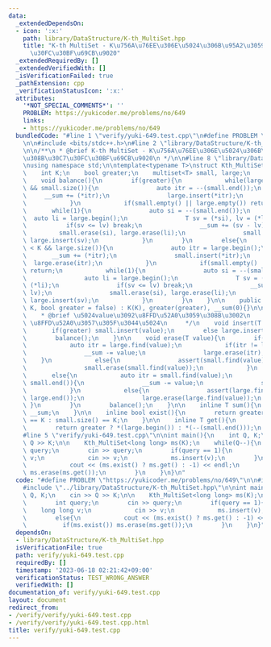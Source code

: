 ```yaml
---
data:
  _extendedDependsOn:
  - icon: ':x:'
    path: library/DataStructure/K-th_MultiSet.hpp
    title: "K-th MultiSet - K\u756A\u76EE\u306E\u5024\u306B\u95A2\u3059\u308B\u30C7\
      \u30FC\u30BF\u69CB\u9020"
  _extendedRequiredBy: []
  _extendedVerifiedWith: []
  _isVerificationFailed: true
  _pathExtension: cpp
  _verificationStatusIcon: ':x:'
  attributes:
    '*NOT_SPECIAL_COMMENTS*': ''
    PROBLEM: https://yukicoder.me/problems/no/649
    links:
    - https://yukicoder.me/problems/no/649
  bundledCode: "#line 1 \"verify/yuki-649.test.cpp\"\n#define PROBLEM \"https://yukicoder.me/problems/no/649\"\
    \n\n#include <bits/stdc++.h>\n#line 2 \"library/DataStructure/K-th_MultiSet.hpp\"\
    \n\n/**\n * @brief K-th MultiSet - K\u756A\u76EE\u306E\u5024\u306B\u95A2\u3059\
    \u308B\u30C7\u30FC\u30BF\u69CB\u9020\n */\n\n#line 8 \"library/DataStructure/K-th_MultiSet.hpp\"\
    \nusing namespace std;\n\ntemplate<typename T>\nstruct Kth_MultiSet{\n    private:\n\
    \    int K;\n    bool greater;\n    multiset<T> small, large;\n    T __sum;\n\n\
    \    void balance(){\n        if(greater){\n            while(large.size() < K\
    \ && small.size()){\n                auto itr = --(small.end());\n           \
    \     __sum += (*itr);\n                large.insert(*itr);\n                small.erase(itr);\n\
    \            }\n            if(small.empty() || large.empty()) return;\n     \
    \       while(1){\n                auto si = --(small.end());\n              \
    \  auto li = large.begin();\n                T sv = (*si), lv = (*li);\n     \
    \           if(sv <= lv) break;\n                __sum += (sv - lv);\n       \
    \         small.erase(si), large.erase(li);\n                small.insert(lv),\
    \ large.insert(sv);\n            }\n        }\n        else{\n            while(small.size()\
    \ < K && large.size()){\n                auto itr = large.begin();\n         \
    \       __sum += (*itr);\n                small.insert(*itr);\n              \
    \  large.erase(itr);\n            }\n            if(small.empty() || large.empty())\
    \ return;\n            while(1){\n                auto si = --(small.end());\n\
    \                auto li = large.begin();\n                T sv = (*si), lv =\
    \ (*li);\n                if(sv <= lv) break;\n                __sum -= (sv -\
    \ lv);\n                small.erase(si), large.erase(li);\n                small.insert(lv),\
    \ large.insert(sv);\n            }\n        }\n    }\n\n    public:\n    Kth_MultiSet(int\
    \ K, bool greater = false) : K(K), greater(greater), __sum(0){}\n\n    /**\n \
    \    * @brief \u5024value\u3092\u8FFD\u52A0\u3059\u308B\u3002\n     * @param value\
    \ \u8FFD\u52A0\u3057\u305F\u3044\u5024\n     */\n    void insert(T value){\n \
    \       if(greater) small.insert(value);\n        else large.insert(value);\n\
    \        balance();\n    }\n\n    void erase(T value){\n        if(greater){\n\
    \            auto itr = large.find(value);\n            if(itr != large.end()){\n\
    \                __sum -= value;\n                large.erase(itr);\n        \
    \    }\n            else{\n                assert(small.find(value) != small.end());\n\
    \                small.erase(small.find(value));\n            }\n        }\n \
    \       else{\n            auto itr = small.find(value);\n            if(itr !=\
    \ small.end()){\n                __sum -= value;\n                small.erase(itr);\n\
    \            }\n            else{\n                assert(large.find(value) !=\
    \ large.end());\n                large.erase(large.find(value));\n           \
    \ }\n        }\n        balance();\n    }\n\n    inline T sum(){\n        return\
    \ __sum;\n    }\n\n    inline bool exist(){\n        return greater ? large.size()\
    \ == K : small.size() == K;\n    }\n\n    inline T get(){\n        assert(exist());\n\
    \        return greater ? *(large.begin()) : *(--(small.end()));\n    }\n};\n\
    #line 5 \"verify/yuki-649.test.cpp\"\n\nint main(){\n    int Q, K;\n    cin >>\
    \ Q >> K;\n\n    Kth_MultiSet<long long> ms(K);\n    while(Q--){\n        int\
    \ query;\n        cin >> query;\n        if(query == 1){\n            long long\
    \ v;\n            cin >> v;\n            ms.insert(v);\n        }\n        else{\n\
    \            cout << (ms.exist() ? ms.get() : -1) << endl;\n            if(ms.exist())\
    \ ms.erase(ms.get());\n        }\n    }\n}\n"
  code: "#define PROBLEM \"https://yukicoder.me/problems/no/649\"\n\n#include <bits/stdc++.h>\n\
    #include \"../library/DataStructure/K-th_MultiSet.hpp\"\n\nint main(){\n    int\
    \ Q, K;\n    cin >> Q >> K;\n\n    Kth_MultiSet<long long> ms(K);\n    while(Q--){\n\
    \        int query;\n        cin >> query;\n        if(query == 1){\n        \
    \    long long v;\n            cin >> v;\n            ms.insert(v);\n        }\n\
    \        else{\n            cout << (ms.exist() ? ms.get() : -1) << endl;\n  \
    \          if(ms.exist()) ms.erase(ms.get());\n        }\n    }\n}"
  dependsOn:
  - library/DataStructure/K-th_MultiSet.hpp
  isVerificationFile: true
  path: verify/yuki-649.test.cpp
  requiredBy: []
  timestamp: '2023-06-18 02:21:42+09:00'
  verificationStatus: TEST_WRONG_ANSWER
  verifiedWith: []
documentation_of: verify/yuki-649.test.cpp
layout: document
redirect_from:
- /verify/verify/yuki-649.test.cpp
- /verify/verify/yuki-649.test.cpp.html
title: verify/yuki-649.test.cpp
---
```

